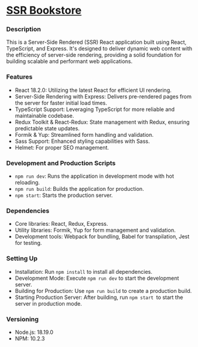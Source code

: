 # [SSR Bookstore](https://ssr-bookstore-f3f2900af039.herokuapp.com/)

### Description
This is a Server-Side Rendered (SSR) React application built using React, TypeScript, and Express. It's designed to deliver dynamic web content with the efficiency of server-side rendering, providing a solid foundation for building scalable and performant web applications.

### Features
* React 18.2.0: Utilizing the latest React for efficient UI rendering.
* Server-Side Rendering with Express: Delivers pre-rendered pages from the server for faster initial load times.
* TypeScript Support: Leveraging TypeScript for more reliable and maintainable codebase.
* Redux Toolkit & React-Redux: State management with Redux, ensuring predictable state updates.
* Formik & Yup: Streamlined form handling and validation.
* Sass Support: Enhanced styling capabilities with Sass. 
* Helmet: For proper SEO management.

### Development and Production Scripts
* `npm run dev`: Runs the application in development mode with hot reloading.
* `npm run build`: Builds the application for production.
* `npm start`: Starts the production server.

### Dependencies
* Core libraries: React, Redux, Express.
* Utility libraries: Formik, Yup for form management and validation.
* Development tools: Webpack for bundling, Babel for transpilation, Jest for testing.

### Setting Up
* Installation: Run `npm install` to install all dependencies.
* Development Mode: Execute `npm run dev` to start the development server.
* Building for Production: Use `npm run build` to create a production build.
* Starting Production Server: After building, run `npm start `to start the server in production mode.

### Versioning
* Node.js: 18.19.0
* NPM: 10.2.3
